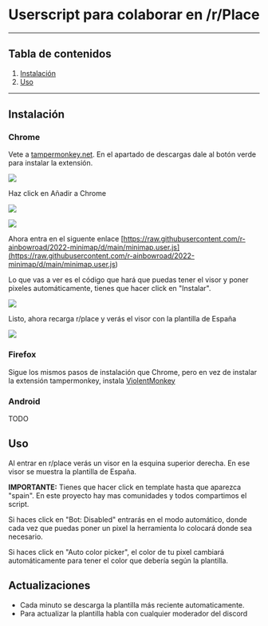 # Userscript para colaborar en /r/Place

---


## Tabla de contenidos
1. [Instalación](#Instalación)
2. [Uso](#Uso)

---

## Instalación

### Chrome

Vete a [tampermonkey.net](https://www.tampermonkey.net/). En el apartado de descargas dale al botón verde para instalar la extensión.

![](templates/es-img/instalar-tampermonkey.png)

Haz click en Añadir a Chrome

![](templates/es-img/instalar-tampermonkey2.png)

![](templates/es-img/instalar-tampermonkey3.png)

Ahora entra en el siguente enlace [https://raw.githubusercontent.com/r-ainbowroad/2022-minimap/d/main/minimap.user.js](<https://raw.githubusercontent.com/r-ainbowroad/2022-minimap/d/main/minimap.user.js>)

Lo que vas a ver es el código que hará que puedas tener el visor y poner pixeles automáticamente, tienes que hacer click en "Instalar".

![](templates/es-img/instalar-tampermonkey4.png)

Listo, ahora recarga r/place y verás el visor con la plantilla de España

![](templates/es-img/visor.png)

### Firefox

Sigue los mismos pasos de instalación que Chrome, pero en vez de instalar la extensión tampermonkey, instala [ViolentMonkey](https://addons.mozilla.org/es/firefox/addon/violentmonkey/)


### Android

TODO

## Uso

Al entrar en r/place verás un visor en la esquina superior derecha. En ese visor se muestra la plantilla de España.

**IMPORTANTE:** Tienes que hacer click en template hasta que aparezca "spain". En este proyecto hay mas comunidades y todos compartimos el script.

Si haces click en "Bot: Disabled" entrarás en el modo automático, donde cada vez que puedas poner un pixel la herramienta lo colocará donde sea necesario.

Si haces click en "Auto color picker", el color de tu pixel cambiará automáticamente para tener el color que debería según la plantilla.


## Actualizaciones

* Cada minuto se descarga la plantilla más reciente automaticamente.
* Para actualizar la plantilla habla con cualquier moderador del discord
